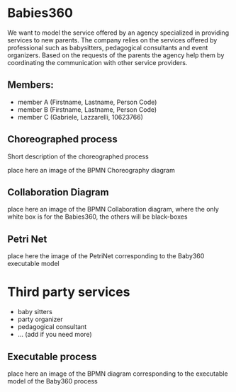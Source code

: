 # Babies360

We want to model the service offered by an agency specialized in providing services to new parents. The company relies on the services offered by professional such as babysitters, pedagogical consultants and event organizers.
Based on the requests of the parents the agency help them by coordinating the communication with other service providers.

## Members:
* member A (Firstname, Lastname, Person Code) 
* member B (Firstname, Lastname, Person Code)
* member C (Gabriele, Lazzarelli, 10623766)

## Choreographed process
Short description of the choreographed process

place here an image of the BPMN Choreography diagram


## Collaboration Diagram

place here an image of the BPMN Collaboration diagram, where the only white box is for the Babies360, the others will be black-boxes

## Petri Net

place here the image of the PetriNet corresponding to the Baby360 executable model

# Third party services
* baby sitters
* party organizer
* pedagogical consultant
* ... (add if you need more)


## Executable process

place here an image of the BPMN diagram corresponding to the executable model of the Baby360 process




